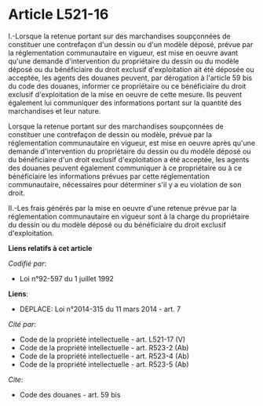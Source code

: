 # Article L521-16

I.-Lorsque la retenue portant sur des marchandises soupçonnées de constituer une contrefaçon d'un dessin ou d'un modèle
déposé, prévue par la réglementation communautaire en vigueur, est mise en oeuvre avant qu'une demande d'intervention du
propriétaire du dessin ou du modèle déposé ou du bénéficiaire du droit exclusif d'exploitation ait été déposée ou acceptée,
les agents des douanes peuvent, par dérogation à l'article 59 bis du code des douanes, informer ce propriétaire ou ce
bénéficiaire du droit exclusif d'exploitation de la mise en oeuvre de cette mesure. Ils peuvent également lui communiquer des
informations portant sur la quantité des marchandises et leur nature. 

Lorsque la retenue portant sur des marchandises soupçonnées de constituer une contrefaçon de dessin ou modèle, prévue par la
réglementation communautaire en vigueur, est mise en oeuvre après qu'une demande d'intervention du propriétaire du dessin ou
du modèle déposé ou du bénéficiaire d'un droit exclusif d'exploitation a été acceptée, les agents des douanes peuvent
également communiquer à ce propriétaire ou à ce bénéficiaire les informations prévues par cette réglementation communautaire,
nécessaires pour déterminer s'il y a eu violation de son droit. 

II.-Les frais générés par la mise en oeuvre d'une retenue prévue par la réglementation communautaire en vigueur sont à la
charge du propriétaire du dessin ou du modèle déposé ou du bénéficiaire du droit exclusif d'exploitation.

**Liens relatifs à cet article**

_Codifié par_:

  - Loi n°92-597 du 1 juillet 1992

**Liens**:

  - DEPLACE: Loi n°2014-315 du 11 mars 2014 - art. 7

_Cité par_:

  - Code de la propriété intellectuelle - art. L521-17 (V)
  - Code de la propriété intellectuelle - art. R523-2 (Ab)
  - Code de la propriété intellectuelle - art. R523-4 (Ab)
  - Code de la propriété intellectuelle - art. R523-5 (Ab)

_Cite_:

  - Code des douanes - art. 59 bis
